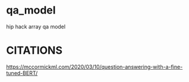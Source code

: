 # qa_model
hip hack array qa model

# CITATIONS
https://mccormickml.com/2020/03/10/question-answering-with-a-fine-tuned-BERT/
